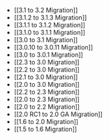 - [[3.1 to 3.2 Migration]]
- [[3.1.2 to 3.1.3 Migration]]
- [[3.1.1 to 3.1.2 Migration]]
- [[3.1.0 to 3.1.1 Migration]]
- [[3.0 to 3.1 Migration]]
- [[3.0.10 to 3.0.11 Migration]]
- [[3.0 to 3.0.1 Migration]]
- [[2.3 to 3.0 Migration]]
- [[2.2 to 3.0 Migration]]
- [[2.1 to 3.0 Migration]]
- [[2.0 to 3.0 Migration]]
- [[2.2 to 2.3 Migration]]
- [[2.0 to 2.3 Migration]]
- [[2.0 to 2.2 Migration]]
- [[2.0 RC1 to 2.0 GA Migration]]
- [[1.6 to 2.0 Migration]]
- [[1.5 to 1.6 Migration]]
